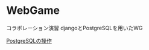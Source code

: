 # WebGame
コラボレーション演習 djangoとPostgreSQLを用いたWG

[PostgreSQLの操作](https://qiita.com/tarotaro1129/items/c897683fb7fbd30e7326)
